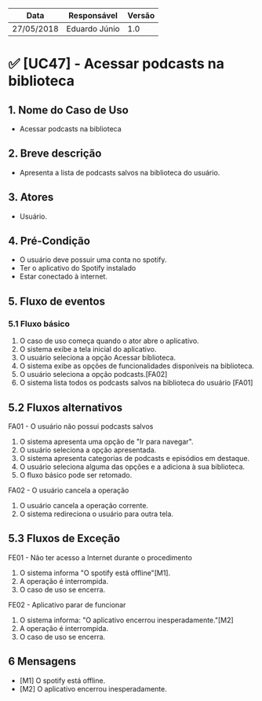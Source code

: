 Data | Responsável | Versão|
--------- | ------| --------|
27/05/2018 | Eduardo Júnio |   1.0   |


# ✅ [UC47] - Acessar podcasts na biblioteca

## 1. Nome do Caso de Uso
- Acessar podcasts na biblioteca

## 2.  Breve descrição
- Apresenta a lista de podcasts salvos na biblioteca do usuário.

## 3.  Atores
- Usuário.

## 4.  Pré-Condição
- O usuário deve possuir uma conta no spotify.
- Ter o aplicativo do Spotify instalado
- Estar conectado à internet.

## 5.  Fluxo de eventos

### 5.1 Fluxo básico

1. O caso de uso começa quando o ator abre o aplicativo.
2. O sistema exibe a tela inicial do aplicativo.
3. O usuário seleciona a opção Acessar biblioteca.
4. O sistema exibe as opções de funcionalidades disponíveis na biblioteca.
5. O usuário seleciona a opção podcasts.[FA02]
6. O sistema lista todos os podcasts salvos na biblioteca do usuário [FA01]

## 5.2 Fluxos alternativos

FA01 - O usuário não possui podcasts salvos
1. O sistema apresenta uma opção de "Ir para navegar".
2. O usuário seleciona a opção apresentada.
3. O sistema apresenta categorias de podcasts e episódios em destaque.
4. O usuário seleciona alguma das opções e a adiciona à sua biblioteca.
5. O fluxo básico pode ser retomado.

FA02 - O usuário cancela a operação
1. O usuário cancela a operação corrente.
2. O sistema redireciona o usuário para outra tela.


## 5.3 Fluxos de Exceção
FE01 - Não ter acesso a Internet durante o procedimento
1. O sistema informa "O spotify está offline"[M1].
2. A operação é interrompida.
3. O caso de uso se encerra.

FE02 - Aplicativo parar de funcionar
1. O sistema informa: "O aplicativo encerrou inesperadamente."[M2]
2. A operação é interrompida.
3. O caso de uso se encerra.

## 6 Mensagens
- [M1] O spotify está offline.
- [M2] O aplicativo encerrou inesperadamente.